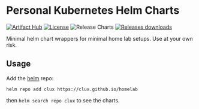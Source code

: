# Personal Kubernetes Helm Charts

[![Artifact Hub](https://img.shields.io/endpoint?url=https://artifacthub.io/badge/repository/clux)](https://artifacthub.io/packages/search?org=clux) [![License](https://img.shields.io/badge/License-Apache%202.0-blue.svg)](https://opensource.org/licenses/Apache-2.0) ![Release Charts](https://github.com/clux/homelab/workflows/Release%20Charts/badge.svg?branch=main) [![Releases downloads](https://img.shields.io/github/downloads/clux/homelab/total.svg)](https://github.com/clux/homelab/releases)

Minimal helm chart wrappers for minimal home lab setups. Use at your own risk.

## Usage

Add the [helm](https://helm.sh) repo:

```console
helm repo add clux https://clux.github.io/homelab
```

then `helm search repo clux` to see the charts.


